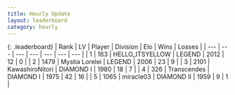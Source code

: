 ```yaml
---
title: Hourly Update
layout: leaderboard
category: hourly
---
```


{: .leaderboard}
| Rank | LV | Player | Division | Elo | Wins | Losses |
| --- | --- | --- | --- | --- | --- | --- |
| <span data-change="0">1</span> | 163 | <span title="ID: 528147">HELLO_ITSYELLOW</span> | LEGEND | <span data-change="0">2012</span> | <span data-change="0">12</span> | <span data-change="0">0</span> |
| <span data-change="0">2</span> | 1479 | <span title="ID: 315148">Mystia Lorelei</span> | LEGEND | <span data-change="0">2006</span> | <span data-change="0">23</span> | <span data-change="0">9</span> |
| <span data-change="0">3</span> | 2101 | <span title="ID: 164871">KawashiroNitori</span> | DIAMOND I | <span data-change="6">1980</span> | <span data-change="4">18</span> | <span data-change="2">7</span> |
| <span data-change="4">4</span> | 326 | <span title="ID: 185505">Transcendes</span> | DIAMOND I | <span data-change="43">1975</span> | <span data-change="5">42</span> | <span data-change="1">16</span> |
| <span data-change="-1">5</span> | 1065 | <span title="ID: 416373">miracle03</span> | DIAMOND II | <span data-change="0">1959</span> | <span data-change="0">9</span> | <span data-change="0">1</span> |